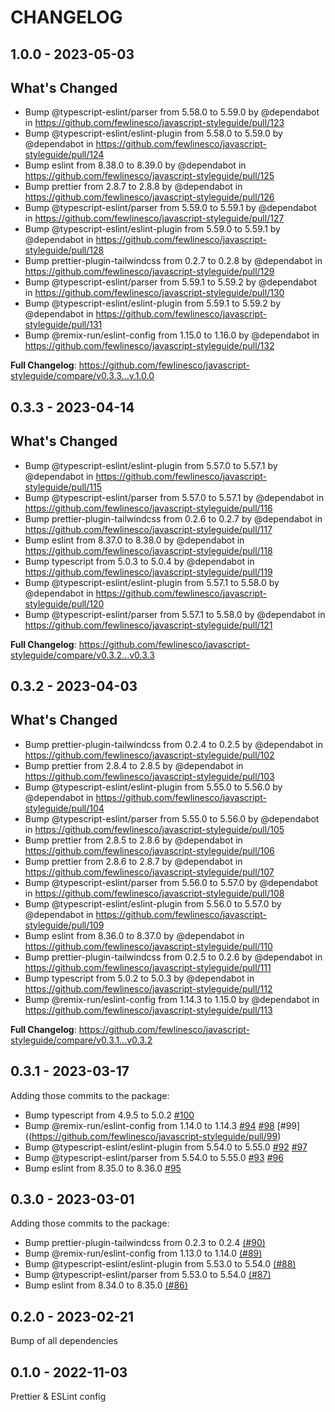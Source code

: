 # CHANGELOG

## 1.0.0 - 2023-05-03

## What's Changed

- Bump @typescript-eslint/parser from 5.58.0 to 5.59.0 by @dependabot in
  https://github.com/fewlinesco/javascript-styleguide/pull/123
- Bump @typescript-eslint/eslint-plugin from 5.58.0 to 5.59.0 by @dependabot in
  https://github.com/fewlinesco/javascript-styleguide/pull/124
- Bump eslint from 8.38.0 to 8.39.0 by @dependabot in
  https://github.com/fewlinesco/javascript-styleguide/pull/125
- Bump prettier from 2.8.7 to 2.8.8 by @dependabot in
  https://github.com/fewlinesco/javascript-styleguide/pull/126
- Bump @typescript-eslint/parser from 5.59.0 to 5.59.1 by @dependabot in
  https://github.com/fewlinesco/javascript-styleguide/pull/127
- Bump @typescript-eslint/eslint-plugin from 5.59.0 to 5.59.1 by @dependabot in
  https://github.com/fewlinesco/javascript-styleguide/pull/128
- Bump prettier-plugin-tailwindcss from 0.2.7 to 0.2.8 by @dependabot in
  https://github.com/fewlinesco/javascript-styleguide/pull/129
- Bump @typescript-eslint/parser from 5.59.1 to 5.59.2 by @dependabot in
  https://github.com/fewlinesco/javascript-styleguide/pull/130
- Bump @typescript-eslint/eslint-plugin from 5.59.1 to 5.59.2 by @dependabot in
  https://github.com/fewlinesco/javascript-styleguide/pull/131
- Bump @remix-run/eslint-config from 1.15.0 to 1.16.0 by @dependabot in
  https://github.com/fewlinesco/javascript-styleguide/pull/132

**Full Changelog**: https://github.com/fewlinesco/javascript-styleguide/compare/v0.3.3...v.1.0.0

## 0.3.3 - 2023-04-14

## What's Changed

- Bump @typescript-eslint/eslint-plugin from 5.57.0 to 5.57.1 by @dependabot in
  https://github.com/fewlinesco/javascript-styleguide/pull/115
- Bump @typescript-eslint/parser from 5.57.0 to 5.57.1 by @dependabot in
  https://github.com/fewlinesco/javascript-styleguide/pull/116
- Bump prettier-plugin-tailwindcss from 0.2.6 to 0.2.7 by @dependabot in
  https://github.com/fewlinesco/javascript-styleguide/pull/117
- Bump eslint from 8.37.0 to 8.38.0 by @dependabot in
  https://github.com/fewlinesco/javascript-styleguide/pull/118
- Bump typescript from 5.0.3 to 5.0.4 by @dependabot in
  https://github.com/fewlinesco/javascript-styleguide/pull/119
- Bump @typescript-eslint/eslint-plugin from 5.57.1 to 5.58.0 by @dependabot in
  https://github.com/fewlinesco/javascript-styleguide/pull/120
- Bump @typescript-eslint/parser from 5.57.1 to 5.58.0 by @dependabot in
  https://github.com/fewlinesco/javascript-styleguide/pull/121

**Full Changelog**: https://github.com/fewlinesco/javascript-styleguide/compare/v0.3.2...v0.3.3

## 0.3.2 - 2023-04-03

## What's Changed

- Bump prettier-plugin-tailwindcss from 0.2.4 to 0.2.5 by @dependabot in
  https://github.com/fewlinesco/javascript-styleguide/pull/102
- Bump prettier from 2.8.4 to 2.8.5 by @dependabot in
  https://github.com/fewlinesco/javascript-styleguide/pull/103
- Bump @typescript-eslint/eslint-plugin from 5.55.0 to 5.56.0 by @dependabot in
  https://github.com/fewlinesco/javascript-styleguide/pull/104
- Bump @typescript-eslint/parser from 5.55.0 to 5.56.0 by @dependabot in
  https://github.com/fewlinesco/javascript-styleguide/pull/105
- Bump prettier from 2.8.5 to 2.8.6 by @dependabot in
  https://github.com/fewlinesco/javascript-styleguide/pull/106
- Bump prettier from 2.8.6 to 2.8.7 by @dependabot in
  https://github.com/fewlinesco/javascript-styleguide/pull/107
- Bump @typescript-eslint/parser from 5.56.0 to 5.57.0 by @dependabot in
  https://github.com/fewlinesco/javascript-styleguide/pull/108
- Bump @typescript-eslint/eslint-plugin from 5.56.0 to 5.57.0 by @dependabot in
  https://github.com/fewlinesco/javascript-styleguide/pull/109
- Bump eslint from 8.36.0 to 8.37.0 by @dependabot in
  https://github.com/fewlinesco/javascript-styleguide/pull/110
- Bump prettier-plugin-tailwindcss from 0.2.5 to 0.2.6 by @dependabot in
  https://github.com/fewlinesco/javascript-styleguide/pull/111
- Bump typescript from 5.0.2 to 5.0.3 by @dependabot in
  https://github.com/fewlinesco/javascript-styleguide/pull/112
- Bump @remix-run/eslint-config from 1.14.3 to 1.15.0 by @dependabot in
  https://github.com/fewlinesco/javascript-styleguide/pull/113

**Full Changelog**: https://github.com/fewlinesco/javascript-styleguide/compare/v0.3.1...v0.3.2

## 0.3.1 - 2023-03-17

Adding those commits to the package:

- Bump typescript from 4.9.5 to 5.0.2
  [#100](https://github.com/fewlinesco/javascript-styleguide/pull/100)
- Bump @remix-run/eslint-config from 1.14.0 to 1.14.3
  [#94](https://github.com/fewlinesco/javascript-styleguide/pull/94)
  [#98](https://github.com/fewlinesco/javascript-styleguide/pull/98)
  [#99]((https://github.com/fewlinesco/javascript-styleguide/pull/99)
- Bump @typescript-eslint/eslint-plugin from 5.54.0 to 5.55.0
  [#92](https://github.com/fewlinesco/javascript-styleguide/pull/92)
  [#97](https://github.com/fewlinesco/javascript-styleguide/pull/97)
- Bump @typescript-eslint/parser from 5.54.0 to 5.55.0
  [#93](https://github.com/fewlinesco/javascript-styleguide/pull/93)
  [#96](https://github.com/fewlinesco/javascript-styleguide/pull/96)
- Bump eslint from 8.35.0 to 8.36.0
  [#95](https://github.com/fewlinesco/javascript-styleguide/pull/95)

## 0.3.0 - 2023-03-01

Adding those commits to the package:

- Bump prettier-plugin-tailwindcss from 0.2.3 to 0.2.4
  [(#90)](https://github.com/fewlinesco/javascript-styleguide/pull/90)
- Bump @remix-run/eslint-config from 1.13.0 to 1.14.0
  [(#89)](https://github.com/fewlinesco/javascript-styleguide/pull/89)
- Bump @typescript-eslint/eslint-plugin from 5.53.0 to 5.54.0
  [(#88)](https://github.com/fewlinesco/javascript-styleguide/pull/88)
- Bump @typescript-eslint/parser from 5.53.0 to 5.54.0
  [(#87)](https://github.com/fewlinesco/javascript-styleguide/pull/87)
- Bump eslint from 8.34.0 to 8.35.0
  [(#86)](https://github.com/fewlinesco/javascript-styleguide/pull/86)

## 0.2.0 - 2023-02-21

Bump of all dependencies

## 0.1.0 - 2022-11-03

Prettier & ESLint config

